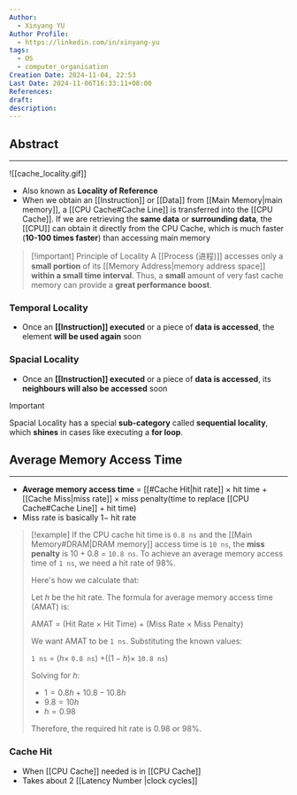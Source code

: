 ```yaml
---
Author:
  - Xinyang YU
Author Profile:
  - https://linkedin.com/in/xinyang-yu
tags:
  - OS
  - computer_organisation
Creation Date: 2024-11-04, 22:53
Last Date: 2024-11-06T16:33:11+08:00
References: 
draft: 
description: 
---
```

## Abstract
---
![[cache_locality.gif]]
- Also known as **Locality of Reference**
- When we obtain an [[Instruction]] or [[Data]] from [[Main Memory|main memory]], a [[CPU Cache#Cache Line]] is transferred into the [[CPU Cache]]. If we are retrieving the **same data** or **surrounding data**, the [[CPU]] can obtain it directly from the CPU Cache, which is much faster (**10-100 times faster**) than accessing main memory


>[!important] Principle of Locality
> A [[Process (进程)]] accesses only a **small portion** of its [[Memory Address|memory address space]] **within a small time interval**. Thus, a **small** amount of very fast cache memory can provide a **great performance boost**.


### Temporal Locality
- Once an **[[Instruction]] executed** or a piece of **data is accessed**, the element **will be used again** soon

### Spacial Locality
- Once an **[[Instruction]] executed** or a piece of **data is accessed**, its **neighbours will also be accessed** soon

>[!important]
> Spacial Locality has a special **sub-category** called **sequential locality**, which **shines** in cases like executing a **for loop**.

## Average Memory Access Time
---
- **Average memory access time** = [[#Cache Hit|hit rate]] $\times$ hit time $+$ [[Cache Miss|miss rate]] $\times$ miss penalty(time to replace [[CPU Cache#Cache Line]] + hit time)
- Miss rate is basically $1 -$ hit rate

>[!example]
> If the CPU cache hit time is `0.8 ns` and the [[Main Memory#DRAM|DRAM memory]] access time is `10 ns`, the **miss penalty** is $10 + 0.8$ = `10.8 ns`. To achieve an average memory access time of `1 ns`, we need a hit rate of $98\%$.
> 
> Here's how we calculate that:
> 
> Let $h$ be the hit rate. The formula for average memory access time (AMAT) is:
> 
> AMAT = (Hit Rate $\times$ Hit Time) $+$ (Miss Rate $\times$ Miss Penalty)
> 
> We want AMAT to be `1 ns`. Substituting the known values:
> 
> `1 ns` = ($h \times$ `0.8 ns`) $+ ((1 - h) \times$ `10.8 ns`) 
> 
> Solving for $h$:
> 
> - $1 = 0.8h + 10.8 - 10.8h$
> - $9.8 = 10h$
> - $h = 0.98$
> 
> Therefore, the required hit rate is $0.98$ or $98\%$.


### Cache Hit
- When [[CPU Cache]] needed is in [[CPU Cache]]
- Takes about 2 [[Latency Number |clock cycles]]

